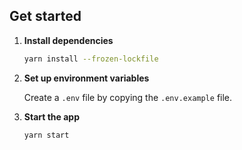 ## Get started

1. **Install dependencies**

    ```bash
    yarn install --frozen-lockfile
    ```

2. **Set up environment variables**

    Create a `.env` file by copying the `.env.example` file.

3. **Start the app**

    ```
    yarn start
    ```
